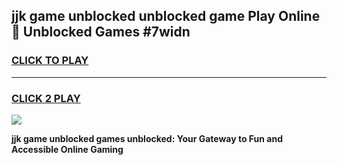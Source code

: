 
## jjk game unblocked unblocked game Play Online 👋 Unblocked Games #7widn
<h3>
<a href="https://premium.freeplayer.one?title=jjk_game_unblocked&ref=21F">CLICK TO PLAY</a></h3>
<hr>

<h3>
<a href="https://premium.freeplayer.one?title=jjk_game_unblocked&ref=21F">CLICK 2 PLAY</a>
  
</h3>

<a href="https://premium.freeplayer.one?title=jjk_game_unblocked&ref=21F/"><img src="https://clearcache.store/games.png"></a>


**jjk game unblocked games unblocked: Your Gateway to Fun and Accessible Online Gaming**
